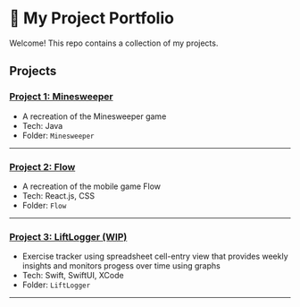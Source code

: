 # 🌟 My Project Portfolio

Welcome! This repo contains a collection of my projects.

## Projects

### [Project 1: Minesweeper](./Minesweeper)
- A recreation of the Minesweeper game
- Tech: Java
- Folder: `Minesweeper`

---

### [Project 2: Flow](./Flow)
- A recreation of the mobile game Flow
- Tech: React.js, CSS
- Folder: `Flow`

---

### [Project 3: LiftLogger (WIP)](./LiftLogger)
- Exercise tracker using spreadsheet cell-entry view that provides weekly insights and monitors progess over time using graphs
- Tech: Swift, SwiftUI, XCode
- Folder: `LiftLogger`

---

